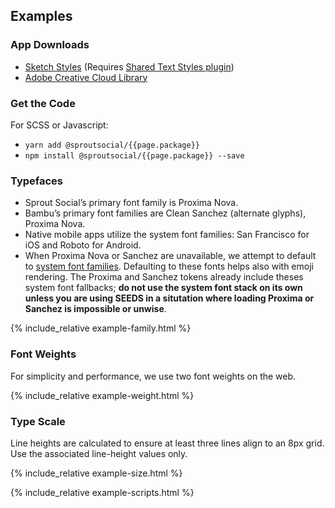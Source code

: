 ## Examples

### App Downloads

- <a href="_generated/{{page.package}}.{{ site.data.versions[page.package].version }}.json" download>Sketch Styles</a> (Requires [Shared Text Styles plugin](https://github.com/nilshoenson/shared-text-styles))
- [Adobe Creative Cloud Library](https://assets.adobe.com/assets/libraries/a4c2bfd3-f701-470c-ab88-1ba696d9f628e)


### Get the Code

For SCSS or Javascript:

- `yarn add @sproutsocial/{{page.package}}`
- `npm install @sproutsocial/{{page.package}} --save`


### Typefaces

- Sprout Social’s primary font family is Proxima Nova.
- Bambu’s primary font families are Clean Sanchez (alternate glyphs), Proxima Nova.
- Native mobile apps utilize the system font families: San Francisco for iOS and Roboto for Android.
- When Proxima Nova or Sanchez are unavailable, we attempt to default to [system font families](https://css-tricks.com/snippets/css/system-font-stack/). Defaulting to these fonts helps also with emoji rendering. The Proxima and Sanchez tokens already include theses system font fallbacks; **do not use the system font stack on its own unless you are using SEEDS in a situtation where loading Proxima or Sanchez is impossible or unwise**.

{% include_relative example-family.html %}


### Font Weights

For simplicity and performance, we use two font weights on the web.

{% include_relative example-weight.html %}


### Type Scale

Line heights are calculated to ensure at least three lines align to an 8px grid. Use the associated line-height values only.

{% include_relative example-size.html %}


<!-- Scripts needed to render examples -->

{% include_relative example-scripts.html %}
